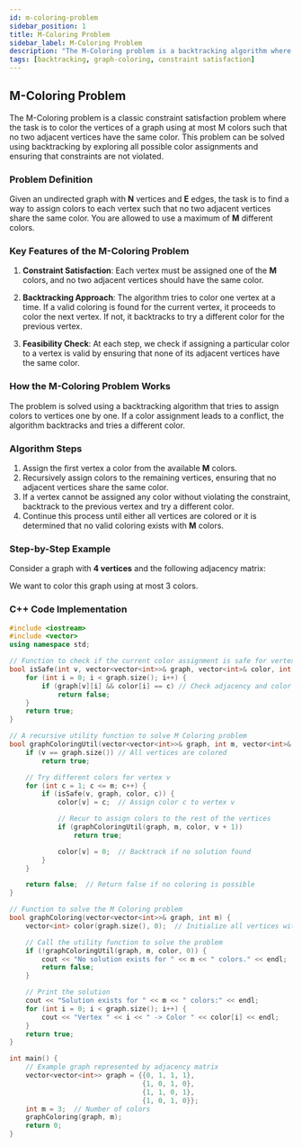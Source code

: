```yaml
---
id: m-coloring-problem
sidebar_position: 1
title: M-Coloring Problem
sidebar_label: M-Coloring Problem
description: "The M-Coloring problem is a backtracking algorithm where the task is to assign colors to vertices of a graph so that no two adjacent vertices share the same color. The goal is to find if it is possible to color the graph using at most M colors."
tags: [backtracking, graph-coloring, constraint satisfaction]
---
```


## M-Coloring Problem

The M-Coloring problem is a classic constraint satisfaction problem where the task is to color the vertices of a graph using at most M colors such that no two adjacent vertices have the same color. This problem can be solved using backtracking by exploring all possible color assignments and ensuring that constraints are not violated.

### Problem Definition

Given an undirected graph with **N** vertices and **E** edges, the task is to find a way to assign colors to each vertex such that no two adjacent vertices share the same color. You are allowed to use a maximum of **M** different colors.

### Key Features of the M-Coloring Problem

1. **Constraint Satisfaction**: Each vertex must be assigned one of the **M** colors, and no two adjacent vertices should have the same color.
   
2. **Backtracking Approach**: The algorithm tries to color one vertex at a time. If a valid coloring is found for the current vertex, it proceeds to color the next vertex. If not, it backtracks to try a different color for the previous vertex.

3. **Feasibility Check**: At each step, we check if assigning a particular color to a vertex is valid by ensuring that none of its adjacent vertices have the same color.

### How the M-Coloring Problem Works

The problem is solved using a backtracking algorithm that tries to assign colors to vertices one by one. If a color assignment leads to a conflict, the algorithm backtracks and tries a different color.

### Algorithm Steps

1. Assign the first vertex a color from the available **M** colors.
2. Recursively assign colors to the remaining vertices, ensuring that no adjacent vertices share the same color.
3. If a vertex cannot be assigned any color without violating the constraint, backtrack to the previous vertex and try a different color.
4. Continue this process until either all vertices are colored or it is determined that no valid coloring exists with **M** colors.

### Step-by-Step Example

Consider a graph with **4 vertices** and the following adjacency matrix:

We want to color this graph using at most 3 colors.

### C++ Code Implementation

```cpp
#include <iostream>
#include <vector>
using namespace std;

// Function to check if the current color assignment is safe for vertex v
bool isSafe(int v, vector<vector<int>>& graph, vector<int>& color, int c) {
    for (int i = 0; i < graph.size(); i++) {
        if (graph[v][i] && color[i] == c) // Check adjacency and color constraint
            return false;
    }
    return true;
}

// A recursive utility function to solve M Coloring problem
bool graphColoringUtil(vector<vector<int>>& graph, int m, vector<int>& color, int v) {
    if (v == graph.size()) // All vertices are colored
        return true;

    // Try different colors for vertex v
    for (int c = 1; c <= m; c++) {
        if (isSafe(v, graph, color, c)) {
            color[v] = c;  // Assign color c to vertex v

            // Recur to assign colors to the rest of the vertices
            if (graphColoringUtil(graph, m, color, v + 1))
                return true;

            color[v] = 0;  // Backtrack if no solution found
        }
    }

    return false;  // Return false if no coloring is possible
}

// Function to solve the M Coloring problem
bool graphColoring(vector<vector<int>>& graph, int m) {
    vector<int> color(graph.size(), 0);  // Initialize all vertices with no color

    // Call the utility function to solve the problem
    if (!graphColoringUtil(graph, m, color, 0)) {
        cout << "No solution exists for " << m << " colors." << endl;
        return false;
    }

    // Print the solution
    cout << "Solution exists for " << m << " colors:" << endl;
    for (int i = 0; i < graph.size(); i++) {
        cout << "Vertex " << i << " -> Color " << color[i] << endl;
    }
    return true;
}

int main() {
    // Example graph represented by adjacency matrix
    vector<vector<int>> graph = {{0, 1, 1, 1},
                                 {1, 0, 1, 0},
                                 {1, 1, 0, 1},
                                 {1, 0, 1, 0}};
    int m = 3;  // Number of colors
    graphColoring(graph, m);
    return 0;
}